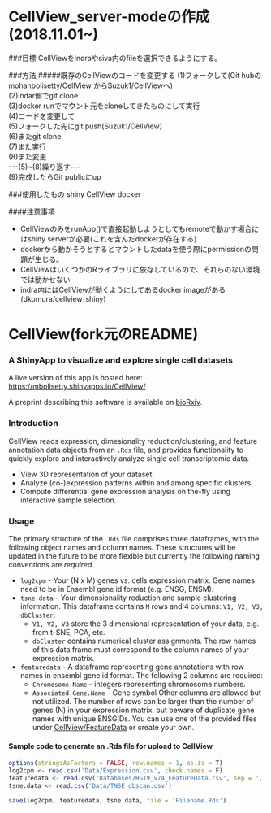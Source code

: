 # CellView_server-modeの作成(2018.11.01~)

###目標
CellViewをindraやsiva内のfileを選択できるようにする。

###方法
#####既存のCellViewのコードを変更する
(1)フォークして(Git hubのmohanbolisetty/CellView からSuzuk1/CellViewへ)  
(2)indar側でgit clone  
(3)docker runでマウント元をcloneしてきたものにして実行  
(4)コードを変更して  
(5)フォークした先にgit push(Suzuk1/CellView)  
(6)またgit clone  
(7)また実行  
(8)また変更  
---(5)~(8)繰り返す---  
(9)完成したらGit publicにup  

###使用したもの
shiny
CellView
docker

####注意事項
* CellViewのみをrunApp()で直接起動しようとしてもremoteで動かす場合にはshiny serverが必要(これを含んだdockerが存在する)
* dockerから動かそうとするとマウントしたdataを使う際にpermissionの問題が生じる。
* CellViewはいくつかのRライブラリに依存しているので、それらのない環境では動かせない
* indra内にはCellViewが動くようにしてあるdocker imageがある(dkomura/cellview_shiny)



# CellView(fork元のREADME)


### A ShinyApp to visualize and explore single cell datasets

A live version of this app is hosted here: 
https://mbolisetty.shinyapps.io/CellView/

A preprint describing this software is available on 
[bioRxiv](https://www.biorxiv.org/content/early/2017/04/04/123810).

### Introduction

CellView reads expression, dimesionality reduction/clustering, and feature 
annotation data objects from an `.Rds` file, and provides functionality to 
quickly explore and interactively analyze single cell transcriptomic data.

- View 3D representation of your dataset.
- Analyze (co-)expression patterns within and among specific clusters.
- Compute differential gene expression analysis on the-fly using interactive 
  sample selection.

### Usage

The primary structure of the `.Rds` file comprises three dataframes, with the 
following object names and column names.  These structures will be updated in
the future to be more flexible but currently the following naming conventions
are *required*.

- `log2cpm` - Your (N x M) genes vs. cells expression matrix.  Gene names need 
  to be in Ensembl gene id format (e.g. ENSG,  ENSM).
- `tsne.data` – Your dimensionality reduction and sample clustering information.
  This dataframe contains `M` rows and 4 columns: `V1, V2, V3, dbCluster`.
  - `V1, V2, V3` store the 3 dimensional representation of your data, e.g. from
    t-SNE, PCA, etc.
  - `dbCluster` contains numerical cluster assignments.
  The row names of this data frame must correspond to the column names of your 
  expression matrix.
- `featuredata` - A dataframe representing gene annotations with row names in 
  ensembl gene id format.  The following 2 columns are required:
  - `Chromosome.Name` - integers representing chromosome numbers.
  - `Associated.Gene.Name` - Gene symbol
  Other columns are allowed but not utilized.  The number of rows can be larger 
  than the number of genes (N) in your   expression matrix, but beware of 
  duplicate gene names with unique ENSGIDs.  You can use one of the provided 
  files under 
  [CellView/FeatureData](https://github.com/mohanbolisetty/CellView/tree/master/Featuredata) 
  or create your own.


#### Sample code to generate an .Rds file for upload to CellView

```R
options(stringsAsFactors = FALSE, row.names = 1, as.is = T)
log2cpm <- read.csv('Data/Expression.csv', check.names = F)
featuredata <- read.csv('Databases/HG19_v74_FeatureData.csv', sep = ',')
tsne.data <- read.csv('Data/TNSE_dbscan.csv')

save(log2cpm, featuredata, tsne.data, file = 'Filename.Rds')
```
